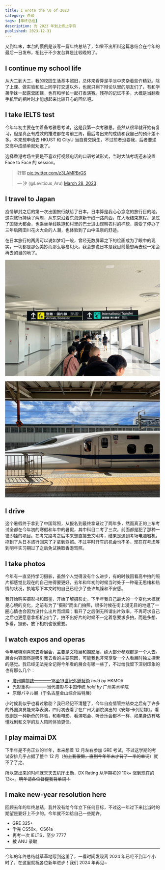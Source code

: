 ```yaml
---
title: I wrote the \0 of 2023
category: 杂谈
tags: [年终总结]
description: 为 2023 年划上终止字符
published: 2023-12-31
---
```



又到年末，本台的惯例是该写一篇年终总结了，如果不出所料这篇总结会在今年的最后一日发布，相比于不少友台算是比较晚的了。

## I continue my school life

从大二到大三，我的校园生活基本照旧，总体来看算是平淡中夹杂着些许精彩。除了上课、做实验和班上同学打交道以外，也就只剩下辩论队里的朋友们了，有和学弟学妹一起露营团建，也有和学长一起打表演赛。残存的记忆不多，大概是当翻看手机里的相片时才能想起来比较开心的回忆吧。

## I take IELTS test

今年年初主要在忙着备考雅思考试，这是我第一次考雅思。虽然从很早就开始有复习，但是真正有成效的推进都在考前三周，最后考出来的成绩和我自己的预计差不多。本来想申请去 HKUST 和 CityU 当自费交换生，不过前者没要我，后者要递交高中成绩单就劝退了。

选择香港考场主要是不喜欢打视频电话的口语考试形式，当时大陆考场还未设置 Face to Face 的 session。

<blockquote class="twitter-tweet"><p lang="ja" dir="ltr">好耶 <a href="https://t.co/z3LAMPBrGS">pic.twitter.com/z3LAMPBrGS</a></p>&mdash; 汐 (@Leviticus_Aru) <a href="https://twitter.com/Leviticus_Aru/status/1640603664682467330?ref_src=twsrc%5Etfw">March 28, 2023</a></blockquote> <script async src="https://platform.twitter.com/widgets.js" charset="utf-8"></script>

## I travel to Japan

疫情解封之后的第一次出国旅行献给了日本，日本算是我心心念念的旅行目的地。这次旅行持续了两周，从东京沿着东海道新干线一路向西，在大阪结束旅程。见过了国际大都会，也乘坐单线铁道和村里的巴士进山观察农村的样貌，感受了停办了三年后隅田川花火大会的人潮，也体验到了山中温泉的舒适。

在日本旅行的两周可以说如梦幻一般，曾经无数屏幕之下的绘画成为了眼中的现实，一切都是那么美妙而那么容易幻灭。我会想说日本是我目前最想再去也一定会再去的目的地了。


![](./Epilogue2023/shinkansen.jpg)

![](./Epilogue2023/airport.jpg)



## I drive

这个暑假终于拿到了中国驾照，从报名到最终拿证过了两年多，然而真正的上车考试全都在今年初的寒假和年中的暑假，其中科目二考了三次，前面都是犯了那种一错即挂的项目。在考完路考之后本来想直接去文明考，结果是遇到考场电脑宕机，拖到了从日本旅行回来了才拿到驾照。不过平时开车的机会也不多，现在在考虑等到明年实习期过了之后免试换取香港驾照。

## I take photos

今年有一直坚持学习摄影，虽然个人觉得没有什么进步，有的时候回看高中拍的照片都感觉比现在的自己拍得要更好，去年和年初的时候当时处于一种毫无思绪和热情的状况，执笔写下本文时的自己已经少了些许焦躁和不安感。

我开始购买摄影书和图鉴，开始了解摄影史。下半年我自己最大的一个变化大概就是心境的变化，之前有为了“摄影”而出门拍照，很多时候在街上漫无目的地逛了一圈心情也会因为没什么出片而烦躁；看开了之后倒无所谓出片效率，不再苛求自己之后也更愿意拿相机出门了。拍不出好片的时候不一定着急要求多拍，而是多想、多看。摄影，放下相机也很重要。

## I watch expos and operas

今年我特别喜欢去看展会，主要是文物展和摄影展，绝大部分参观都是一个人去。展会内容固然是吸引我去看的主要原因，可能我也非常享受一个人看展时独立探索的感觉。我已经无法完全记得今年看的展会有哪一些了，不过给我留下深刻印象的也有那么几个：

- [廣州購物誌————18至19世紀外銷藝術](https://hk.art.museum/tc/web/ma/exhibitions-and-events/shopping-in-canton-china-trade-art-in-the-18th-and-19th-centuries-phase2.html) *hold by* HKMOA
- 光影重构————当代摄影与中国传统 *hold by* 广州美术学院
- 原爆パネル展（于名古屋金山综合站特展）

小时候我似乎也看过歌剧？我已经记不清楚了，今年自疫情管控结束之后有了许多的外国演员能来华表演，四月初去看了在广州大剧院演出的《安娜·卡列尼娜》。看歌剧是一种新奇的体验，和看电影、看演唱会、听音乐会都不一样，如果身边有略懂戏剧和文学的友人陪同体验更佳。

## I play maimai DX

下半年是不务正业的半年，本来想着 12 月左右参加 GRE 考试，不过这学期的考试安排几乎占据了整个 12 月（~~加上我很懒，直到今年年末才背了一半的单词~~）就不了了之。

所以空出来的时间就天天去机厅出勤，DX Rating 从学期初的 10k+ 涨到现在的 13k+。~~明年请各位督促我背单词！~~

## I make new-year resolution here

回顾去年的年终总结，我并没有给今年立下任何目标，不过这一年过下来比当时的期望是要好上不少的。今年就不如给自己一些期许。

- GRE 325+
- 学完 CS50x，CS61a
- 再考一次 IELTS，至少 7777
- 被 ANU 录取

---

今年的年终总结就草草地写到这里了，一看时间发现离 2024 年已经不到半个小时了，在这里就祝各位新年进步！我们 2024 年再见~

















